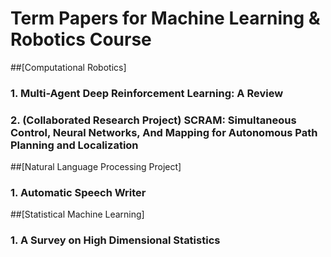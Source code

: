 # Term Papers for Machine Learning & Robotics Course
##[Computational Robotics]
### 1. Multi-Agent Deep Reinforcement Learning: A Review
### 2. (Collaborated Research Project) SCRAM: Simultaneous Control, Neural Networks, And Mapping for Autonomous Path Planning and Localization
##[Natural Language Processing Project]
### 1. Automatic Speech Writer
##[Statistical Machine Learning]
### 1. A Survey on High Dimensional Statistics
